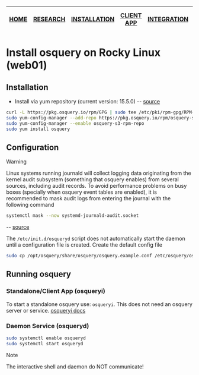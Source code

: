 |[HOME](https://github.com/charlottecroce/ChamplainTechJournals/blob/main/net-sec-controls-sec350/osquery_project/README.md)|[RESEARCH](https://github.com/charlottecroce/ChamplainTechJournals/blob/main/net-sec-controls-sec350/osquery_project/01_research.md)|[INSTALLATION](https://github.com/charlottecroce/ChamplainTechJournals/blob/main/net-sec-controls-sec350/osquery_project/02_install_rocky.md)|[CLIENT APP](https://github.com/charlottecroce/ChamplainTechJournals/blob/main/net-sec-controls-sec350/osquery_project/03_client_app.md)|[INTEGRATION](https://github.com/charlottecroce/ChamplainTechJournals/blob/main/net-sec-controls-sec350/osquery_project/04_wazuh_integration.md)|[DEMONSTRATION](https://github.com/charlottecroce/ChamplainTechJournals/blob/main/net-sec-controls-sec350/osquery_project/05_demonstration.md)|[PROS AND CONS](https://github.com/charlottecroce/ChamplainTechJournals/blob/main/net-sec-controls-sec350/osquery_project/06_pros_and_cons.md)|
|-|-|-|-|-|-|-|

# Install osquery on Rocky Linux (web01)

## Installation
- Install via yum repository (current version: 15.5.0) -- [source](https://osquery.io/downloads/official/5.15.0)
```bash
curl -L https://pkg.osquery.io/rpm/GPG | sudo tee /etc/pki/rpm-gpg/RPM-GPG-KEY-osquery
sudo yum-config-manager --add-repo https://pkg.osquery.io/rpm/osquery-s3-rpm.repo
sudo yum-config-manager --enable osquery-s3-rpm-repo
sudo yum install osquery
```
## Configuration
> [!Warning]
> Linux systems running journald will collect logging data originating from the kernel audit subsystem (something that osquery enables) from several sources, including audit records. To avoid performance problems on busy boxes (specially when osquery event tables are enabled), it is recommended to mask audit logs from entering the journal with the following command
> ```bash
> systemctl mask --now systemd-journald-audit.socket
> ```
> -- [source](https://osquery.readthedocs.io/en/latest/installation/install-linux/)

The `/etc/init.d/osqueryd` script does not automatically start the daemon until a configuration file is created. Create the default config file
```bash
sudo cp /opt/osquery/share/osquery/osquery.example.conf /etc/osquery/osquery.conf
```

## Running osquery
### Standalone/Client App (osqueryi)
To start a standalone osquery use: `osqueryi`. This does not need an osquery server or service. [osqueryi docs](https://github.com/charlottecroce/ChamplainTechJournals/blob/main/net-sec-controls-sec350/osquery_project/03_client_app.md)

### Daemon Service (osqueryd)
```bash
sudo systemctl enable osqueryd
sudo systemctl start osqueryd
```

> [!Note]
> The interactive shell and daemon do NOT communicate!


